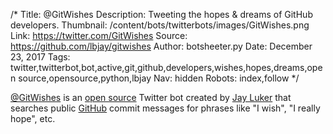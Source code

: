 /*
Title: @GitWishes
Description: Tweeting the hopes & dreams of GitHub developers.
Thumbnail: /content/bots/twitterbots/images/GitWishes.png
Link: https://twitter.com/GitWishes
Source: https://github.com/lbjay/gitwishes
Author: botsheeter.py
Date: December 23, 2017
Tags: twitter,twitterbot,bot,active,git,github,developers,wishes,hopes,dreams,open source,opensource,python,lbjay
Nav: hidden
Robots: index,follow
*/

[@GitWishes](https://twitter.com/GitWishes) is an [open source](https://github.com/lbjay/gitwishes) Twitter bot created by [Jay Luker](https://twitter.com/lbjay) that searches public [GitHub](https://github.com) commit messages for phrases like "I wish", "I really hope", etc.

